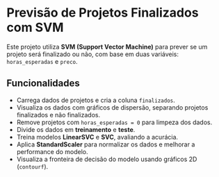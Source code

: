 # Previsão de Projetos Finalizados com SVM

Este projeto utiliza **SVM (Support Vector Machine)** para prever se um projeto será finalizado ou não, com base em duas variáveis: `horas_esperadas` e `preco`.

## Funcionalidades

- Carrega dados de projetos e cria a coluna `finalizados`.  
- Visualiza os dados com gráficos de dispersão, separando projetos finalizados e não finalizados.  
- Remove projetos com `horas_esperadas = 0` para limpeza dos dados.  
- Divide os dados em **treinamento** e **teste**.  
- Treina modelos **LinearSVC** e **SVC**, avaliando a acurácia.  
- Aplica **StandardScaler** para normalizar os dados e melhorar a performance do modelo.  
- Visualiza a fronteira de decisão do modelo usando gráficos 2D (`contourf`).
